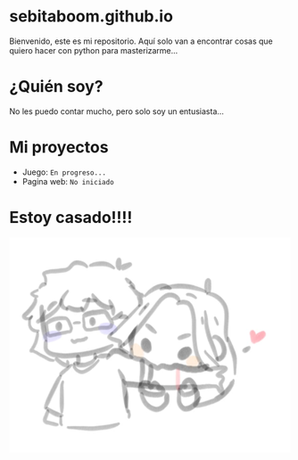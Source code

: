 # sebitaboom.github.io
Bienvenido, este es mi repositorio. Aquí solo van a encontrar cosas que quiero hacer con python para masterizarme... 

# ¿Quién soy?
No les puedo contar mucho, pero solo soy un entusiasta... 

# Mi proyectos
+ Juego: `En progreso...`
+ Pagina web: `No iniciado`



# Estoy casado!!!!

![Imagen local](./esposa/Fotoo.jpg)